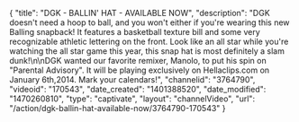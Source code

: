 {
    "title": "DGK - BALLIN' HAT - AVAILABLE NOW",
    "description": "DGK doesn't need a hoop to ball, and you won't either if you're wearing this new Balling snapback! It features a basketball texture bill and some very recognizable athletic lettering on the front. Look like an all star while you're watching the all star game this year, this snap hat is most definitely a slam dunk!\n\nDGK wanted our favorite remixer, Manolo, to put his spin on \"Parental Advisory\". It will be playing exclusively on Hellaclips.com on January 6th,2014. Mark your calendars!",
    "channelid": "3764790",
    "videoid": "170543",
    "date_created": "1401388520",
    "date_modified": "1470260810",
    "type": "captivate",
    "layout": "channelVideo",
    "url": "\/action\/dgk-ballin-hat-available-now\/3764790-170543"
}